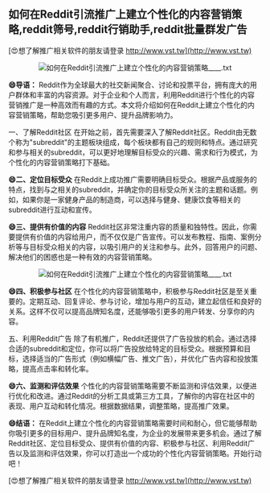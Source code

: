 ## **如何在Reddit引流推广上建立个性化的内容营销策略,reddit筛号,reddit行销助手,reddit批量群发广告**

[😍想了解推广相关软件的朋友请登录 http://www.vst.tw](http://www.vst.tw)

 <center><img src="https://vst.tw/MP4/tuiguang/png/1.png" alt="如何在Reddit引流推广上建立个性化的内容营销策略____.txt"></center>

**😄导语：**
Reddit作为全球最大的社交新闻聚合、讨论和投票平台，拥有庞大的用户群体和丰富的内容资源。对于企业和个人而言，利用Reddit进行个性化的内容营销推广是一种高效而有趣的方式。本文将介绍如何在Reddit上建立个性化的内容营销策略，帮助您吸引更多用户、提升品牌影响力。

一、了解Reddit社区
在开始之前，首先需要深入了解Reddit社区。Reddit由无数个称为"subreddit"的主题板块组成，每个板块都有自己的规则和特点。通过研究和参与相关的subreddit，可以更好地理解目标受众的兴趣、需求和行为模式，为个性化的内容营销策略打下基础。

**😄二、定位目标受众**
在Reddit上成功推广需要明确目标受众。根据产品或服务的特点，找到与之相关的subreddit，并确定你的目标受众所关注的主题和话题。例如，如果你是一家健身产品的制造商，可以选择与健身、健康饮食等相关的subreddit进行互动和宣传。

**😄三、提供有价值的内容**
Reddit社区非常注重内容的质量和独特性。因此，你需要提供有价值的内容给用户，而不仅仅是广告宣传。可以发布教程、指南、案例分析等与目标受众相关的内容，以吸引用户的关注和参与。此外，回答用户的问题、解决他们的困惑也是一种有效的内容营销策略。

 <center><img src="https://vst.tw/MP4/tuiguang/png/4.png" alt="如何在Reddit引流推广上建立个性化的内容营销策略____.txt"></center>

**😄四、积极参与社区**
在个性化的内容营销策略中，积极参与Reddit社区是至关重要的。定期互动、回复评论、参与讨论，增加与用户的互动，建立起信任和良好的关系。这样不仅可以提高品牌知名度，还能够吸引更多的用户转发、分享你的内容。

五、利用Reddit广告
除了有机推广，Reddit还提供了广告投放的机会。通过选择合适的subreddit和定位，你可以将广告投放给特定的目标受众。根据预算和目标，选择适当的广告形式（例如横幅广告、推文广告），并优化广告内容和投放策略，提高点击率和转化率。

**😄六、监测和评估效果**
个性化的内容营销策略需要不断监测和评估效果，以便进行优化和改进。通过Reddit的分析工具或第三方工具，了解你的内容在社区中的表现、用户互动和转化情况。根据数据结果，调整策略，提高推广效果。

**😄结语：**
在Reddit上建立个性化的内容营销策略需要时间和耐心，但它能够帮助你吸引更多的目标用户、提升品牌知名度，为企业的发展带来更多机会。通过了解Reddit社区、定位目标受众、提供有价值的内容、积极参与社区、利用Reddit广告以及监测和评估效果，你可以打造出一个成功的个性化内容营销策略。开始行动吧！

[😍想了解推广相关软件的朋友请登录 http://www.vst.tw](http://www.vst.tw)



